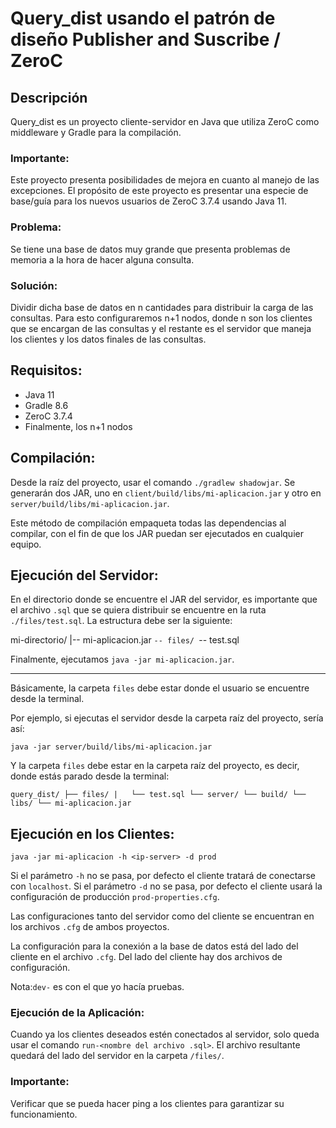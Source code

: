 # Query_dist usando el patrón de diseño Publisher and Suscribe / ZeroC

## Descripción
Query_dist es un proyecto cliente-servidor en Java que utiliza ZeroC como middleware y Gradle para la compilación.

### Importante:
Este proyecto presenta posibilidades de mejora en cuanto al manejo de las excepciones. El propósito de este proyecto es presentar una especie de base/guía para los nuevos usuarios de ZeroC 3.7.4 usando Java 11.

### Problema:
Se tiene una base de datos muy grande que presenta problemas de memoria a la hora de hacer alguna consulta.

### Solución:
Dividir dicha base de datos en n cantidades para distribuir la carga de las consultas. Para esto configuraremos n+1 nodos, donde n son los clientes que se encargan de las consultas y el restante es el servidor que maneja los clientes y los datos finales de las consultas.

## Requisitos:
- Java 11
- Gradle 8.6
- ZeroC 3.7.4
- Finalmente, los n+1 nodos

## Compilación:
Desde la raíz del proyecto, usar el comando `./gradlew shadowjar`. Se generarán dos JAR, uno en `client/build/libs/mi-aplicacion.jar` y otro en `server/build/libs/mi-aplicacion.jar`.

Este método de compilación empaqueta todas las dependencias al compilar, con el fin de que los JAR puedan ser ejecutados en cualquier equipo.

## Ejecución del Servidor:
En el directorio donde se encuentre el JAR del servidor, es importante que el archivo `.sql` que se quiera distribuir se encuentre en la ruta `./files/test.sql`. La estructura debe ser la siguiente:


mi-directorio/
|-- mi-aplicacion.jar
`-- files/
    `-- test.sql

Finalmente, ejecutamos `java -jar mi-aplicacion.jar`.

---------------

Básicamente, la carpeta `files` debe estar donde el usuario se encuentre desde la terminal.

Por ejemplo, si ejecutas el servidor desde la carpeta raíz del proyecto, sería así:

`java -jar server/build/libs/mi-aplicacion.jar`

Y la carpeta `files` debe estar en la carpeta raíz del proyecto, es decir, donde estás parado desde la terminal:

`query_dist/
├── files/
|   └── test.sql
└── server/
    └── build/
        └── libs/
            └── mi-aplicacion.jar`

## Ejecución en los Clientes:
`java -jar mi-aplicacion -h <ip-server> -d prod`

Si el parámetro `-h` no se pasa, por defecto el cliente tratará de conectarse con `localhost`. Si el parámetro `-d` no se pasa, por defecto el cliente usará la configuración de producción `prod-properties.cfg`.

Las configuraciones tanto del servidor como del cliente se encuentran en los archivos `.cfg` de ambos proyectos.

La configuración para la conexión a la base de datos está del lado del cliente en el archivo `.cfg`. Del lado del cliente hay dos archivos de configuración.

Nota:`dev-` es con el que yo hacía pruebas.

### Ejecución de la Aplicación:
Cuando ya los clientes deseados estén conectados al servidor, solo queda usar el comando `run-<nombre del archivo .sql>`. El archivo resultante quedará del lado del servidor en la carpeta `/files/`.

### Importante:
Verificar que se pueda hacer ping a los clientes para garantizar su funcionamiento.

